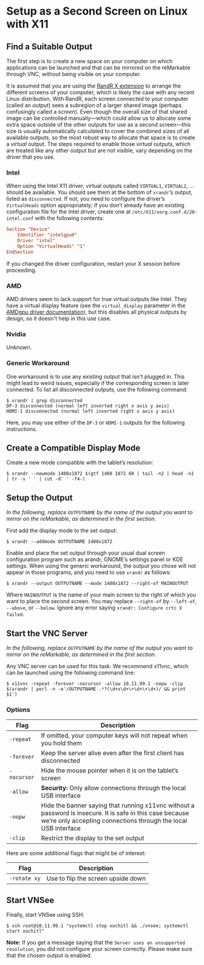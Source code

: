 # Setup as a Second Screen on Linux with X11

## Find a Suitable Output

The first step is to create a new space on your computer on which applications can be launched and that can be mirrored on the reMarkable through VNC, without being visible on your computer.

It is assumed that you are using the [RandR X extension](https://www.x.org/releases/current/doc/randrproto/randrproto.txt) to arrange the different screens of your computer, which is likely the case with any recent Linux distribution.
With RandR, each screen connected to your computer (called an _output_) sees a subregion of a larger shared image (perhaps confusingly called a _screen_).
Even though the overall size of that shared image can be controlled manually—which could allow us to allocate some extra space outside of the other outputs for use as a second screen—this size is usually automatically calculated to cover the combined sizes of all available outputs, so the most robust way to allocate that space is to create a _virtual_ output.
The steps required to enable those _virtual_ outputs, which are treated like any other output but are not visible, vary depending on the driver that you use.

### Intel

When using the Intel X11 driver, virtual outputs called `VIRTUAL1`, `VIRTUAL2`, … should be available.
You should see them at the bottom of `xrandr`’s output, listed as `disconnected`.
If not, you need to configure the driver’s `VirtualHeads` option appropriately; if you don’t already have an existing configuration file for the Intel driver, create one at `/etc/X11/xorg.conf.d/20-intel.conf` with the following contents:

```conf
Section "Device"
    Identifier "intelgpu0"
    Driver "intel"
    Option "VirtualHeads" "1"
EndSection
```

If you changed the driver configuration, restart your X session before proceeding.

### AMD

AMD drivers seem to lack support for true virtual outputs like Intel.
They have a virtual display feature (see the `virtual_display` parameter in the [AMDgpu driver documentation](https://dri.freedesktop.org/docs/drm/gpu/amdgpu.html)), but this disables all physical outputs by design, so it doesn't help in this use case.

### Nvidia

Unknown.

### Generic Workaround

One workaround is to use any existing output that isn't plugged in.
This might lead to weird issues, especially if the corresponding screen is later connected.
To list all disconnected outputs, use the following command:

```console
$ xrandr | grep disconnected
DP-3 disconnected (normal left inverted right x axis y axis)
HDMI-1 disconnected (normal left inverted right x axis y axis)
```

Here, you may use either of the `DP-3` or `HDMI-1` outputs for the following instructions.

## Create a Compatible Display Mode

Create a new mode compatible with the tablet’s resolution:

```console
$ xrandr --newmode 1408x1872 $(gtf 1408 1872 60 | tail -n2 | head -n1 | tr -s ' ' | cut -d' ' -f4-)
```

## Setup the Output

_In the following, replace `OUTPUTNAME` by the name of the output you want to mirror on the reMarkable, as determined in the first section._

First add the display mode to the set output:

```console
$ xrandr --addmode OUTPUTNAME 1408x1872
```

Enable and place the set output through your usual dual screen configuration program such as arandr, GNOME’s settings panel or KDE settings.
When using the generic workaround, the output you chose will not appear in those programs, and you need to use `xrandr` as follows:

```console
$ xrandr --output OUTPUTNAME --mode 1408x1872 --right-of MAINOUTPUT
```

Where `MAINOUTPUT` is the name of your main screen to the right of which you want to place the second screen.
You may replace `--right-of` by `--left-of`, `--above`, or `--below`.
Ignore any error saying `xrandr: Configure crtc X failed`.

## Start the VNC Server

_In the following, replace `OUTPUTNAME` by the name of the output you want to mirror on the reMarkable, as determined in the first section._

Any VNC server can be used for this task.
We recommend x11vnc, which can be launched using the following command line:

```console
$ x11vnc -repeat -forever -nocursor -allow 10.11.99.1 -nopw -clip $(xrandr | perl -n -e'/OUTPUTNAME .*?(\d+x\d+\+\d+\+\d+)/ && print $1')
```

### Options

Flag         | Description
----         | -----------
`-repeat`    | If omitted, your computer keys will not repeat when you hold them
`-forever`   | Keep the server alive even after the first client has disconnected
`-nocursor`  | Hide the mouse pointer when it is on the tablet’s screen
`-allow`     | **Security:** Only allow connections through the local USB interface
`-nopw`      | Hide the banner saying that running x11vnc without a password is insecure. It is safe in this case because we’re only accepting connections through the local USB interface
`-clip`      | Restrict the display to the set output

Here are some additional flags that might be of interest:

Flag         | Description
----         | -----------
`-rotate xy` | Use to flip the screen upside down

## Start VNSee

Finally, start VNSee using SSH.

```console
$ ssh root@10.11.99.1 "systemctl stop xochitl && ./vnsee; systemctl start xochitl"
```

**Note:** If you get a message saying that the `Server uses an unsupported resolution`, you did not configure your screen correctly.
Please make sure that the chosen output is enabled.
